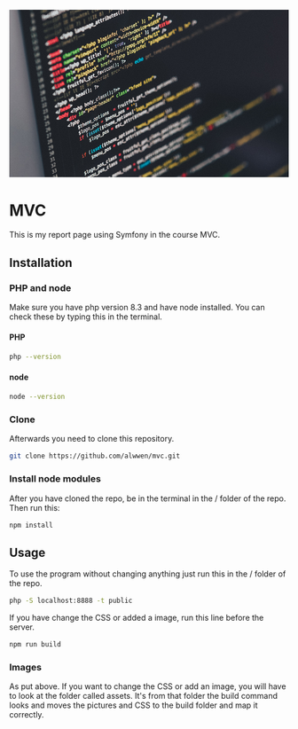 ![php code image](/assets/images/php.png)
# MVC
This is my report page using Symfony in the course MVC.

## Installation

### PHP and node
Make sure you have php version 8.3 and have node installed.
You can check these by typing this in the terminal.

#### PHP
```bash
php --version
```
#### node
```bash
node --version
```

### Clone
Afterwards you need to clone this repository.
```bash
git clone https://github.com/alwwen/mvc.git
```
### Install node modules
After you have cloned the repo, be in the terminal in the / folder of the repo.
Then run this:
```bash
npm install
```


## Usage
To use the program without changing anything just run this in the / folder of the repo.
```bash
php -S localhost:8888 -t public
```
If you have change the CSS or added a image, run this line before the server.
```bash
npm run build
```
### Images
As put above. If you want to change the CSS or add an image, you will have to look at the folder called assets. It's from that folder the build command looks and moves the pictures and CSS to the build folder and map it correctly.
